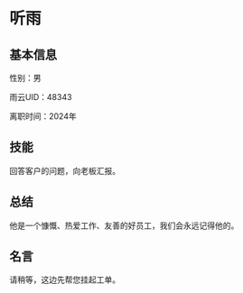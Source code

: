 # 听雨

## 基本信息

性别：男

雨云UID：48343

离职时间：2024年

## 技能

回答客户的问题，向老板汇报。

## 总结

他是一个慷慨、热爱工作、友善的好员工，我们会永远记得他的。

## 名言

请稍等，这边先帮您挂起工单。
